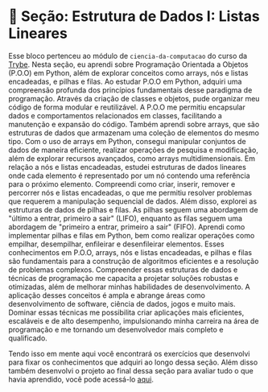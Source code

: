 # :paperclip: Seção: Estrutura de Dados I: Listas Lineares

Esse bloco pertenceu ao módulo de `ciencia-da-computacao` do curso da [Trybe](https://www.betrybe.com/). Nesta seção, eu aprendi sobre Programação Orientada a Objetos (P.O.O) em Python, além de explorar conceitos como arrays, nós e listas encadeadas, e pilhas e filas. Ao estudar P.O.O em Python, adquiri uma compreensão profunda dos princípios fundamentais desse paradigma de programação. Através da criação de classes e objetos, pude organizar meu código de forma modular e reutilizável. A P.O.O me permitiu encapsular dados e comportamentos relacionados em classes, facilitando a manutenção e expansão do código. Também aprendi sobre arrays, que são estruturas de dados que armazenam uma coleção de elementos do mesmo tipo. Com o uso de arrays em Python, consegui manipular conjuntos de dados de maneira eficiente, realizar operações de pesquisa e modificação, além de explorar recursos avançados, como arrays multidimensionais. Em relação a nós e listas encadeadas, estudei estruturas de dados lineares onde cada elemento é representado por um nó contendo uma referência para o próximo elemento. Compreendi como criar, inserir, remover e percorrer nós e listas encadeadas, o que me permitiu resolver problemas que requerem a manipulação sequencial de dados. Além disso, explorei as estruturas de dados de pilhas e filas. As pilhas seguem uma abordagem de "último a entrar, primeiro a sair" (LIFO), enquanto as filas seguem uma abordagem de "primeiro a entrar, primeiro a sair" (FIFO). Aprendi como implementar pilhas e filas em Python, bem como realizar operações como empilhar, desempilhar, enfileirar e desenfileirar elementos. Esses conhecimentos em P.O.O, arrays, nós e listas encadeadas, e pilhas e filas são fundamentais para a construção de algoritmos eficientes e a resolução de problemas complexos. Compreender essas estruturas de dados e técnicas de programação me capacita a projetar soluções robustas e otimizadas, além de melhorar minhas habilidades de desenvolvimento. A aplicação desses conceitos é ampla e abrange áreas como desenvolvimento de software, ciência de dados, jogos e muito mais. Dominar essas técnicas me possibilita criar aplicações mais eficientes, escaláveis e de alto desempenho, impulsionando minha carreira na área de programação e me tornando um desenvolvedor mais completo e qualificado.

Tendo isso em mente aqui você encontrará os exercícios que desenvolvi para fixar os conhecimentos que adquiri ao longo dessa seção. Além disso também desenvolvi o projeto ao final dessa seção para avaliar tudo o que havia aprendido, você pode acessá-lo [aqui]().
